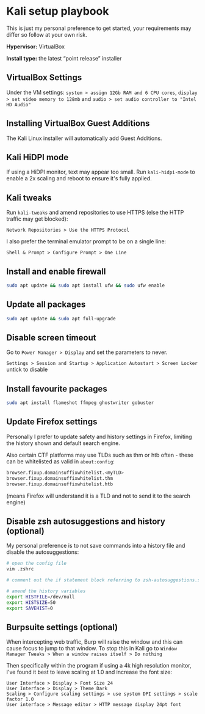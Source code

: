 # Kali setup playbook
This is just my personal preference to get started, your requirements may differ so follow at your own risk.

**Hypervisor:** VirtualBox

**Install type:** the latest “point release” installer


## VirtualBox Settings

Under the VM settings: `system > assign 12Gb RAM and 6 CPU cores`, `display > set video memory to 128mb` and `audio > set audio controller to "Intel HD Audio"`


## Installing VirtualBox Guest Additions

The Kali Linux installer will automatically add Guest Additions.


## Kali HiDPI mode

If using a HiDPI monitor, text may appear too small. Run `kali-hidpi-mode` to enable a 2x scaling and reboot to ensure it's fully applied.


## Kali tweaks

Run `kali-tweaks` and amend repositories to use HTTPS (else the HTTP traffic may get blocked):

`Network Repositories > Use the HTTPS Protocol`

I also prefer the terminal emulator prompt to be on a single line:

`Shell & Prompt > Configure Prompt > One Line`


## Install and enable firewall

```bash
sudo apt update && sudo apt install ufw && sudo ufw enable
```


## Update all packages

```bash
sudo apt update && sudo apt full-upgrade
```


## Disable screen timeout 

Go to `Power Manager > Display` and set the parameters to never.

`Settings > Session and Startup > Application Autostart > Screen Locker` untick to disable


## Install favourite packages

```bash
sudo apt install flameshot ffmpeg ghostwriter gobuster
```


## Update Firefox settings

Personally I prefer to update safety and history settings in Firefox, limiting the history shown and default search engine.

Also certain CTF platforms may use TLDs such as thm or htb often - these can be whitelisted as valid in `about:config`:

```bash
browser.fixup.domainsuffixwhitelist.<myTLD>
browser.fixup.domainsuffixwhitelist.thm
browser.fixup.domainsuffixwhitelist.htb
```
(means Firefox will understand it is a TLD and not to send it to the search engine)


## Disable zsh autosuggestions and history (optional)

My personal preference is to not save commands into a history file and disable the autosuggestions:

```bash
# open the config file
vim .zshrc

# comment out the if statement block referring to zsh-autosuggestions.sh

# amend the history variables
export HISTFILE=/dev/null
export HISTSIZE=50
export SAVEHIST=0
```


## Burpsuite settings (optional)

When intercepting web traffic, Burp will raise the window and this can cause focus to jump to that window. To stop this in Kali go to `Window Manager Tweaks > When a window raises itself > Do nothing`

Then specifically within the program if using a 4k high resolution monitor, I've found it best to leave scaling at 1.0 and increase the font size:

```
User Interface > Display > Font Size 24
User Interface > Display > Theme Dark
Scaling > Configure scaling settings > use system DPI settings > scale factor 1.0
User interface > Message editor > HTTP message display 24pt font
```
